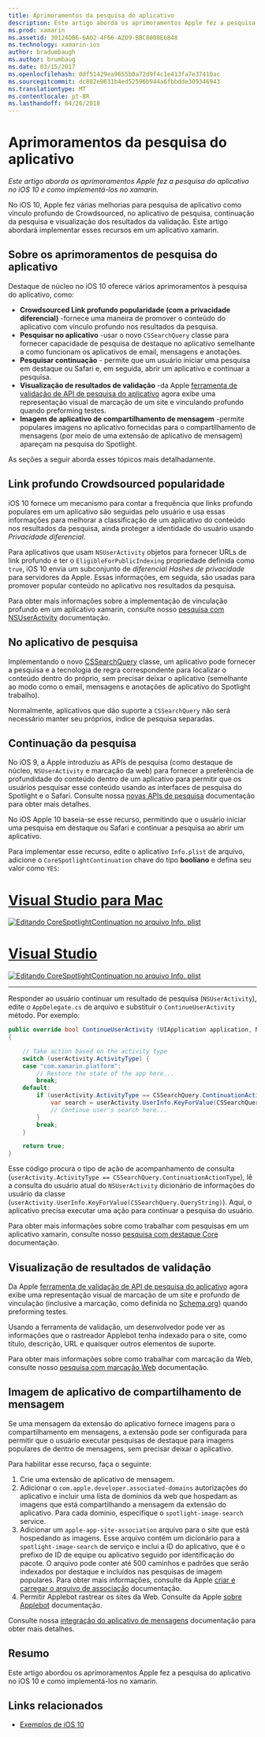 ```yaml
---
title: Aprimoramentos da pesquisa do aplicativo
description: Este artigo aborda os aprimoramentos Apple fez a pesquisa do aplicativo no iOS 10 e como implementá-los no xamarin.
ms.prod: xamarin
ms.assetid: 30124DB6-6A02-4F66-A2D9-BBC8008E6B48
ms.technology: xamarin-ios
author: bradumbaugh
ms.author: brumbaug
ms.date: 03/15/2017
ms.openlocfilehash: 0df51429ea9655b0a72d9f4c1e413fa7e37410ac
ms.sourcegitcommit: dc882e9631b4ed52596b944a6fbbdde309346943
ms.translationtype: MT
ms.contentlocale: pt-BR
ms.lasthandoff: 04/26/2018
---
```

# <a name="app-search-enhancements"></a>Aprimoramentos da pesquisa do aplicativo

_Este artigo aborda os aprimoramentos Apple fez a pesquisa do aplicativo no iOS 10 e como implementá-los no xamarin._

No iOS 10, Apple fez várias melhorias para pesquisa de aplicativo como vínculo profundo de Crowdsourced, no aplicativo de pesquisa, continuação da pesquisa e visualização dos resultados da validação. Este artigo abordará implementar esses recursos em um aplicativo xamarin.

## <a name="about-app-search-enhancements"></a>Sobre os aprimoramentos de pesquisa do aplicativo

Destaque de núcleo no iOS 10 oferece vários aprimoramentos à pesquisa do aplicativo, como:

- **Crowdsourced Link profundo popularidade (com a privacidade diferencial)** -fornece uma maneira de promover o conteúdo do aplicativo com vínculo profundo nos resultados da pesquisa.
- **Pesquisar no aplicativo** -usar o novo `CSSearchQuery` classe para fornecer capacidade de pesquisa de destaque no aplicativo semelhante a como funcionam os aplicativos de email, mensagens e anotações.
- **Pesquisar continuação** - permite que um usuário iniciar uma pesquisa em destaque ou Safari e, em seguida, abrir um aplicativo e continuar a pesquisa.
- **Visualização de resultados de validação** -da Apple [ferramenta de validação de API de pesquisa do aplicativo](https://search.developer.apple.com/appsearch-validation-tool) agora exibe uma representação visual de marcação de um site e vinculando profundo quando preforming testes.
- **Imagem de aplicativo de compartilhamento de mensagem** -permite populares imagens no aplicativo fornecidas para o compartilhamento de mensagens (por meio de uma extensão de aplicativo de mensagem) apareçam na pesquisa do Spotlight.

As seções a seguir aborda esses tópicos mais detalhadamente.

## <a name="crowdsourced-deep-link-popularity"></a>Link profundo Crowdsourced popularidade

iOS 10 fornece um mecanismo para contar a frequência que links profundo populares em um aplicativo são seguidas pelo usuário e usa essas informações para melhorar a classificação de um aplicativo do conteúdo nos resultados da pesquisa, ainda proteger a identidade do usuário usando  *Privacidade diferencial*.

Para aplicativos que usam `NSUserActivity` objetos para fornecer URLs de link profundo e ter o `EligibleForPublicIndexing` propriedade definida como `true`, iOS 10 envia um subconjunto de *diferencial Hashes de privacidade* para servidores da Apple. Essas informações, em seguida, são usadas para promover popular conteúdo no aplicativo nos resultados da pesquisa.

Para obter mais informações sobre a implementação de vinculação profundo em um aplicativo xamarin, consulte nosso [pesquisa com NSUserActivity](~/ios/platform/search/nsuseractivity.md) documentação.

## <a name="in-app-searching"></a>No aplicativo de pesquisa

Implementando o novo [CSSearchQuery](https://developer.apple.com/reference/corespotlight/cssearchquery) classe, um aplicativo pode fornecer a pesquisa e a tecnologia de regra correspondente para localizar o conteúdo dentro do próprio, sem precisar deixar o aplicativo (semelhante ao modo como o email, mensagens e anotações de aplicativo do Spotlight trabalho).

Normalmente, aplicativos que dão suporte a `CSSearchQuery` não será necessário manter seu próprios, índice de pesquisa separadas. 

## <a name="search-continuation"></a>Continuação da pesquisa

No iOS 9, a Apple introduziu as APIs de pesquisa (como destaque de núcleo, `NSUserActivity` e marcação da web) para fornecer a preferência de profundidade do conteúdo dentro de um aplicativo para permitir que os usuários pesquisar esse conteúdo usando as interfaces de pesquisa do Spotlight e o Safari. Consulte nossa [novas APIs de pesquisa](~/ios/platform/search/index.md) documentação para obter mais detalhes.

No iOS Apple 10 baseia-se esse recurso, permitindo que o usuário iniciar uma pesquisa em destaque ou Safari e continuar a pesquisa ao abrir um aplicativo. 

Para implementar esse recurso, edite o aplicativo `Info.plist` de arquivo, adicione o `CoreSpotlightContinuation` chave do tipo **booliano** e defina seu valor como `YES`:

# <a name="visual-studio-for-mactabvsmac"></a>[Visual Studio para Mac](#tab/vsmac)

[![](app-search-enhancements-images/search01.png "Editando CoreSpotlightContinuation no arquivo Info. plist")](app-search-enhancements-images/search01.png#lightbox)

# <a name="visual-studiotabvswin"></a>[Visual Studio](#tab/vswin)

[![](app-search-enhancements-images/searchw01.png "Editando CoreSpotlightContinuation no arquivo Info. plist")](app-search-enhancements-images/search01.png#lightbox)

-----

Responder ao usuário continuar um resultado de pesquisa (`NSUserActivity`), edite o `AppDelegate.cs` de arquivo e substituir o `ContinueUserActivity` método. Por exemplo:

```csharp
public override bool ContinueUserActivity (UIApplication application, NSUserActivity userActivity, UIApplicationRestorationHandler completionHandler)
{

    // Take action based on the activity type
    switch (userActivity.ActivityType) {
    case "com.xamarin.platform":
        // Restore the state of the app here...
        break;
    default:
        if (userActivity.ActivityType == CSSearchQuery.ContinuationActionType) {
            var search = userActivity.UserInfo.KeyForValue(CSSearchQuery.QueryString);
            // Continue user's search here...
        }
        break;
    }

    return true;
}
```

Esse código procura o tipo de ação de acompanhamento de consulta (`userActivity.ActivityType == CSSearchQuery.ContinuationActionType`), lê a consulta do usuário atual do `NSUserActivity` dicionário de informações do usuário da classe (`userActivity.UserInfo.KeyForValue(CSSearchQuery.QueryString)`). Aqui, o aplicativo precisa executar uma ação para continuar a pesquisa do usuário.

Para obter mais informações sobre como trabalhar com pesquisas em um aplicativo xamarin, consulte nosso [pesquisa com destaque Core](~/ios/platform/search/corespotlight.md) documentação.

## <a name="visualization-of-validation-results"></a>Visualização de resultados de validação

Da Apple [ferramenta de validação de API de pesquisa do aplicativo](https://search.developer.apple.com/appsearch-validation-tool) agora exibe uma representação visual de marcação de um site e profundo de vinculação (inclusive a marcação, como definida no [Schema.org](http://schema.org/)) quando preforming testes.

Usando a ferramenta de validação, um desenvolvedor pode ver as informações que o rastreador Applebot tenha indexado para o site, como título, descrição, URL e quaisquer outros elementos de suporte.

Para obter mais informações sobre como trabalhar com marcação da Web, consulte nosso [pesquisa com marcação Web](~/ios/platform/search/web-markup.md) documentação.

## <a name="message-app-image-sharing"></a>Imagem de aplicativo de compartilhamento de mensagem

Se uma mensagem da extensão do aplicativo fornece imagens para o compartilhamento em mensagens, a extensão pode ser configurada para permitir que o usuário executar pesquisas de destaque para imagens populares de dentro de mensagens, sem precisar deixar o aplicativo.

Para habilitar esse recurso, faça o seguinte:

1. Crie uma extensão de aplicativo de mensagem.
2. Adicionar o `com.apple.developer.associated-domains` autorizações do aplicativo e incluir uma lista de domínios da web que hospedam as imagens que está compartilhando a mensagem da extensão do aplicativo. Para cada domínio, especifique o `spotlight-image-search` service.
3. Adicionar um `apple-app-site-association` arquivo para o site que está hospedando as imagens. Esse arquivo contém um dicionário para a `spotlight-image-search` de serviço e inclui a ID do aplicativo, que é o prefixo de ID de equipe ou aplicativo seguido por identificação do pacote. O arquivo pode conter até 500 caminhos e padrões que serão indexados por destaque e incluídos nas pesquisas de imagem populares. Para obter mais informações, consulte da Apple [criar e carregar o arquivo de associação](https://developer.apple.com/library/prerelease/content/documentation/General/Conceptual/AppSearch/UniversalLinks.html#//apple_ref/doc/uid/TP40016308-CH12-SW4) documentação.
4. Permitir Applebot rastrear os sites da Web. Consulte da Apple [sobre Applebot](https://support.apple.com/HT204683) documentação.

Consulte nossa [integração do aplicativo de mensagens](~/ios/platform/message-app-integration/index.md) documentação para obter mais detalhes.

## <a name="summary"></a>Resumo

Este artigo abordou os aprimoramentos Apple fez a pesquisa do aplicativo no iOS 10 e como implementá-los no xamarin.



## <a name="related-links"></a>Links relacionados

- [Exemplos de iOS 10](https://developer.xamarin.com/samples/ios/iOS10/)
